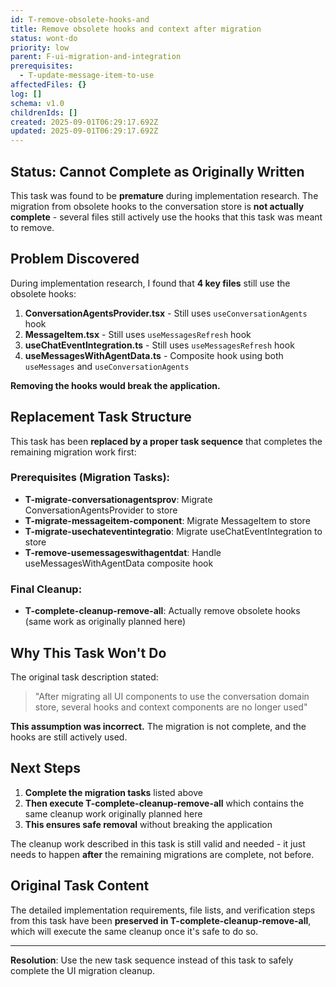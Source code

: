 ```yaml
---
id: T-remove-obsolete-hooks-and
title: Remove obsolete hooks and context after migration
status: wont-do
priority: low
parent: F-ui-migration-and-integration
prerequisites:
  - T-update-message-item-to-use
affectedFiles: {}
log: []
schema: v1.0
childrenIds: []
created: 2025-09-01T06:29:17.692Z
updated: 2025-09-01T06:29:17.692Z
---
```


## Status: Cannot Complete as Originally Written

This task was found to be **premature** during implementation research. The migration from obsolete hooks to the conversation store is **not actually complete** - several files still actively use the hooks that this task was meant to remove.

## Problem Discovered

During implementation research, I found that **4 key files** still use the obsolete hooks:

1. **ConversationAgentsProvider.tsx** - Still uses `useConversationAgents` hook
2. **MessageItem.tsx** - Still uses `useMessagesRefresh` hook
3. **useChatEventIntegration.ts** - Still uses `useMessagesRefresh` hook
4. **useMessagesWithAgentData.ts** - Composite hook using both `useMessages` and `useConversationAgents`

**Removing the hooks would break the application.**

## Replacement Task Structure

This task has been **replaced by a proper task sequence** that completes the remaining migration work first:

### Prerequisites (Migration Tasks):

- **T-migrate-conversationagentsprov**: Migrate ConversationAgentsProvider to store
- **T-migrate-messageitem-component**: Migrate MessageItem to store
- **T-migrate-usechateventintegratio**: Migrate useChatEventIntegration to store
- **T-remove-usemessageswithagentdat**: Handle useMessagesWithAgentData composite hook

### Final Cleanup:

- **T-complete-cleanup-remove-all**: Actually remove obsolete hooks (same work as originally planned here)

## Why This Task Won't Do

The original task description stated:

> "After migrating all UI components to use the conversation domain store, several hooks and context components are no longer used"

**This assumption was incorrect.** The migration is not complete, and the hooks are still actively used.

## Next Steps

1. **Complete the migration tasks** listed above
2. **Then execute T-complete-cleanup-remove-all** which contains the same cleanup work originally planned here
3. **This ensures safe removal** without breaking the application

The cleanup work described in this task is still valid and needed - it just needs to happen **after** the remaining migrations are complete, not before.

## Original Task Content

The detailed implementation requirements, file lists, and verification steps from this task have been **preserved in T-complete-cleanup-remove-all**, which will execute the same cleanup once it's safe to do so.

---

**Resolution**: Use the new task sequence instead of this task to safely complete the UI migration cleanup.
